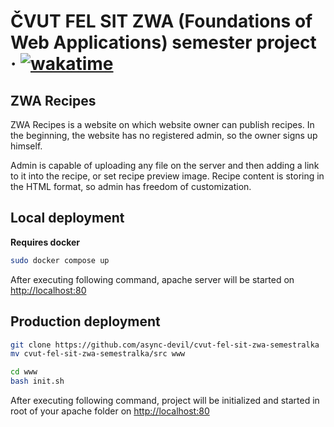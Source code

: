 # ČVUT FEL SIT ZWA (Foundations of Web Applications) semester project &middot; [![wakatime](https://wakatime.com/badge/user/bc8fa60c-fa34-4507-b70f-24bdba32a74d/project/338614b2-17af-4f50-af64-c46db5f16371.svg)](https://wakatime.com/badge/user/bc8fa60c-fa34-4507-b70f-24bdba32a74d/project/338614b2-17af-4f50-af64-c46db5f16371)

## ZWA Recipes

ZWA Recipes is a website on which website owner can publish recipes.
In the beginning, the website has no registered admin, so the owner
signs up himself.

Admin is capable of uploading any file on the server and then adding a
link to it into the recipe, or set recipe preview image. Recipe content is
storing in the HTML format, so admin has freedom of customization.

## Local deployment

**Requires docker**

```bash
sudo docker compose up
```

After executing following command, apache server will be started on <http://localhost:80>

## Production deployment

```bash
git clone https://github.com/async-devil/cvut-fel-sit-zwa-semestralka
mv cvut-fel-sit-zwa-semestralka/src www

cd www
bash init.sh
```

After executing following command, project will be initialized and started in root of your apache folder on <http://localhost:80>
